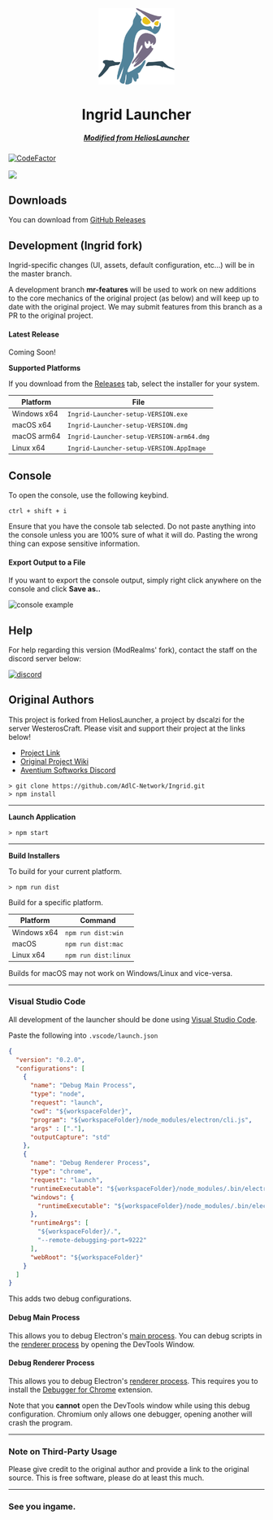 <p align="center"><img src="./app/assets/images/SealCircle.png" width="150px" height="150px" alt="adlc logo"></p>

<h1 align="center">Ingrid Launcher</h1>

<em><h5 align="center"><a href="https://github.com/dscalzi/HeliosLauncher">Modified from HeliosLauncher</a></h5></em>

<!-- [<p align="center"><img src="https://img.shields.io/travis/dscalzi/HeliosLauncher.svg?style=for-the-badge" alt="travis">](https://travis-ci.org/dscalzi/HeliosLauncher) [<img src="https://img.shields.io/github/downloads/dscalzi/HeliosLauncher/total.svg?style=for-the-badge" alt="downloads">](https://github.com/dscalzi/HeliosLauncher/releases) <img src="https://forthebadge.com/images/badges/winter-is-coming.svg"  height="28px" alt="stark"></p> -->

[![CodeFactor](https://www.codefactor.io/repository/github/adlc-network/ingrid/badge)](https://www.codefactor.io/repository/github/adlc-network/ingrid)

<a href="https://github.com/AdlC-Network/Ingrid">
  <img align="center" src="https://github-readme-stats.vercel.app/api/pin/?username=AdlC-Network&repo=Ingrid&theme=gruvbox" />
</a>

## Downloads

You can download from [GitHub Releases](https://github.com/AdlC-Network/Ingrid/releases)

## Development (Ingrid fork)
Ingrid-specific changes (UI, assets, default configuration, etc...) will be in the master branch.

A development branch __mr-features__ will be used to work on new additions to the core mechanics of the original project (as below) and will keep up to date with the original project. We may submit features from this branch as a PR to the original project.


#### Latest Release
Coming Soon!
<!-- [![](https://img.shields.io/github/release/AdlC-Network/Ingrid.svg?style=flat-square)](https://github.com/AdlC-Network/Ingrid/releases/latest) -->

**Supported Platforms**

If you download from the [Releases](https://github.com/AdlC-Network/Ingrid/releases) tab, select the installer for your system.

| Platform | File |
| -------- | ---- |
| Windows x64 | `Ingrid-Launcher-setup-VERSION.exe` |
| macOS x64 | `Ingrid-Launcher-setup-VERSION.dmg` |
| macOS arm64 | `Ingrid-Launcher-setup-VERSION-arm64.dmg` |
| Linux x64 | `Ingrid-Launcher-setup-VERSION.AppImage` |

## Console

To open the console, use the following keybind.

```console
ctrl + shift + i
```

Ensure that you have the console tab selected. Do not paste anything into the console unless you are 100% sure of what it will do. Pasting the wrong thing can expose sensitive information.

#### Export Output to a File

If you want to export the console output, simply right click anywhere on the console and click **Save as..**

![console example](https://i.imgur.com/T5e73jP.png)

## Help

For help regarding this version (ModRealms' fork), contact the staff on the discord server below:

[![discord](https://discordapp.com/api/guilds/705029026259140650/embed.png?style=banner2)][discord]


## Original Authors

This project is forked from HeliosLauncher, a project by dscalzi for the server WesterosCraft. Please visit and support their project at the links below!

* [Project Link][original]
* [Original Project Wiki][wiki]
* [Aventium Softworks Discord][discord2]

[discord]: https://discord.gg/WYHxz2kMdk 'AdlC Discord'
[discord2]: https://discord.gg/zNWUXdt 'Original Project Discord'
[original]: https://github.com/dscalzi/HeliosLauncher 'Original Project GitHub'
```console
> git clone https://github.com/AdlC-Network/Ingrid.git
> npm install
```

---

**Launch Application**

```console
> npm start
```

---

**Build Installers**

To build for your current platform.

```console
> npm run dist
```

Build for a specific platform.

| Platform    | Command              |
| ----------- | -------------------- |
| Windows x64 | `npm run dist:win`   |
| macOS       | `npm run dist:mac`   |
| Linux x64   | `npm run dist:linux` |

Builds for macOS may not work on Windows/Linux and vice-versa.

---

### Visual Studio Code

All development of the launcher should be done using [Visual Studio Code][vscode].

Paste the following into `.vscode/launch.json`

```JSON
{
  "version": "0.2.0",
  "configurations": [
    {
      "name": "Debug Main Process",
      "type": "node",
      "request": "launch",
      "cwd": "${workspaceFolder}",
      "program": "${workspaceFolder}/node_modules/electron/cli.js",
      "args" : ["."],
      "outputCapture": "std"
    },
    {
      "name": "Debug Renderer Process",
      "type": "chrome",
      "request": "launch",
      "runtimeExecutable": "${workspaceFolder}/node_modules/.bin/electron",
      "windows": {
        "runtimeExecutable": "${workspaceFolder}/node_modules/.bin/electron.cmd"
      },
      "runtimeArgs": [
        "${workspaceFolder}/.",
        "--remote-debugging-port=9222"
      ],
      "webRoot": "${workspaceFolder}"
    }
  ]
}
```

This adds two debug configurations.

#### Debug Main Process

This allows you to debug Electron's [main process][mainprocess]. You can debug scripts in the [renderer process][rendererprocess] by opening the DevTools Window.

#### Debug Renderer Process

This allows you to debug Electron's [renderer process][rendererprocess]. This requires you to install the [Debugger for Chrome][chromedebugger] extension.

Note that you **cannot** open the DevTools window while using this debug configuration. Chromium only allows one debugger, opening another will crash the program.

---

### Note on Third-Party Usage

Please give credit to the original author and provide a link to the original source. This is free software, please do at least this much.

---

### See you ingame.


[nodejs]: https://nodejs.org/en/ 'Node.js'
[vscode]: https://code.visualstudio.com/ 'Visual Studio Code'
[mainprocess]: https://electronjs.org/docs/tutorial/application-architecture#main-and-renderer-processes 'Main Process'
[rendererprocess]: https://electronjs.org/docs/tutorial/application-architecture#main-and-renderer-processes 'Renderer Process'
[chromedebugger]: https://marketplace.visualstudio.com/items?itemName=msjsdiag.debugger-for-chrome 'Debugger for Chrome'
[discord]: https://discord.gg/WYHxz2kMdk 'Discord'
[wiki]: https://adlc.network/wiki 'wiki'
